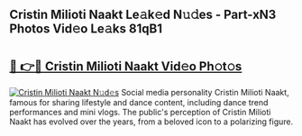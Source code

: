 ## Cristin Milioti Naakt Le𝚊k𝚎d N𝚞𝚍es - Part-xN3 Photos Vid𝚎o Le𝚊ks 81qB1

# <h2><a href="http://fbaj5h2.evod.top/?m=Cristin+Milioti+Naakt">🔗 👉🔴 Cristin Milioti Naakt Vid𝚎o Ph𝚘t𝚘s</a></h2>

[![Cristin Milioti Naakt N𝚞d𝚎s](https://i.imgur.com/8V9OHl7.gif)](http://fbaj5h2.evod.top/?m=Cristin+Milioti+Naakt)
Social media personality Cristin Milioti Naakt, famous for sharing lifestyle and dance content, including dance trend performances and mini vlogs. The public's perception of Cristin Milioti Naakt has evolved over the years, from a beloved icon to a polarizing figure. 
